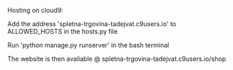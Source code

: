 Hosting on cloud9:

Add the address 'spletna-trgovina-tadejvat.c9users.io' to ALLOWED_HOSTS in the hosts.py file

Run 'python manage.py runserver' in the bash terminal 

The website is then avaliable @ spletna-trgovina-tadejvat.c9users.io/shop